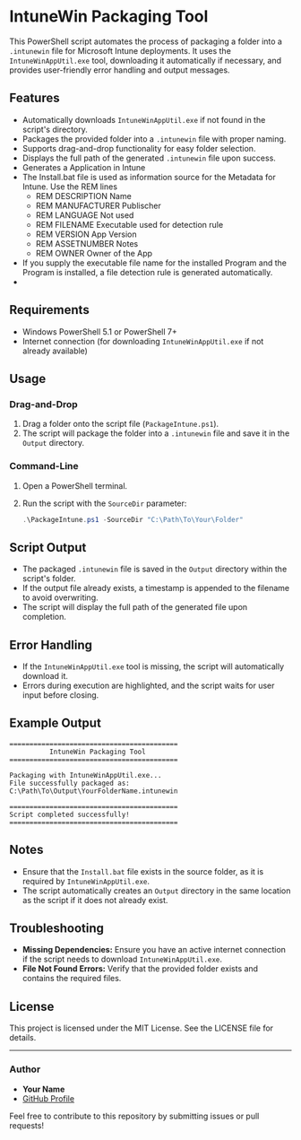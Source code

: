 # IntuneWin Packaging Tool

This PowerShell script automates the process of packaging a folder into a `.intunewin` file for Microsoft Intune deployments. It uses the `IntuneWinAppUtil.exe` tool, downloading it automatically if necessary, and provides user-friendly error handling and output messages.

## Features

- Automatically downloads `IntuneWinAppUtil.exe` if not found in the script's directory.
- Packages the provided folder into a `.intunewin` file with proper naming.
- Supports drag-and-drop functionality for easy folder selection.
- Displays the full path of the generated `.intunewin` file upon success.
- Generates a Application in Intune
- The Install.bat file is used as information source for the Metadata for Intune. Use the REM lines
   - REM DESCRIPTION      Name
   - REM MANUFACTURER     Publischer
   - REM LANGUAGE         Not used
   - REM FILENAME         Executable used for detection rule
   - REM VERSION         App Version
   - REM ASSETNUMBER      Notes
   - REM OWNER         Owner of the App
- If you supply the executable file name for the installed Program and the Program is installed, a file detection rule is generated automatically.
- 

## Requirements

- Windows PowerShell 5.1 or PowerShell 7+
- Internet connection (for downloading `IntuneWinAppUtil.exe` if not already available)

## Usage

### Drag-and-Drop

1. Drag a folder onto the script file (`PackageIntune.ps1`).
2. The script will package the folder into a `.intunewin` file and save it in the `Output` directory.

### Command-Line

1. Open a PowerShell terminal.
2. Run the script with the `SourceDir` parameter:

   ```powershell
   .\PackageIntune.ps1 -SourceDir "C:\Path\To\Your\Folder"
   ```

## Script Output

- The packaged `.intunewin` file is saved in the `Output` directory within the script's folder.
- If the output file already exists, a timestamp is appended to the filename to avoid overwriting.
- The script will display the full path of the generated file upon completion.

## Error Handling

- If the `IntuneWinAppUtil.exe` tool is missing, the script will automatically download it.
- Errors during execution are highlighted, and the script waits for user input before closing.

## Example Output

```plaintext
==========================================
          IntuneWin Packaging Tool         
==========================================

Packaging with IntuneWinAppUtil.exe...
File successfully packaged as:
C:\Path\To\Output\YourFolderName.intunewin

==========================================
Script completed successfully!
==========================================
```

## Notes

- Ensure that the `Install.bat` file exists in the source folder, as it is required by `IntuneWinAppUtil.exe`.
- The script automatically creates an `Output` directory in the same location as the script if it does not already exist.

## Troubleshooting

- **Missing Dependencies:** Ensure you have an active internet connection if the script needs to download `IntuneWinAppUtil.exe`.
- **File Not Found Errors:** Verify that the provided folder exists and contains the required files.

## License

This project is licensed under the MIT License. See the LICENSE file for details.

---

### Author

- **Your Name**  
- [GitHub Profile](https://github.com/YourUsername)

Feel free to contribute to this repository by submitting issues or pull requests!

